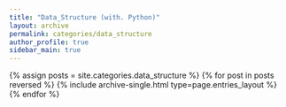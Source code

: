 ```yaml
---
title: "Data_Structure (with. Python)"
layout: archive
permalink: categories/data_structure
author_profile: true
sidebar_main: true
---
```



{% assign posts = site.categories.data_structure %}
{% for post in posts reversed %} {% include archive-single.html type=page.entries_layout %} {% endfor %}